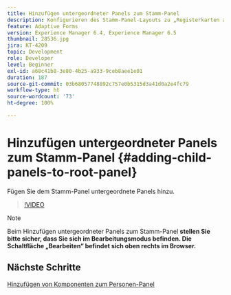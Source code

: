 ```yaml
---
title: Hinzufügen untergeordneter Panels zum Stamm-Panel
description: Konfigurieren des Stamm-Panel-Layouts zu „Registerkarten auf der linken Seite“ und Hinzufügen untergeordneter Panels zum Stamm-Panel.
feature: Adaptive Forms
version: Experience Manager 6.4, Experience Manager 6.5
thumbnail: 28536.jpg
jira: KT-4209
topic: Development
role: Developer
level: Beginner
exl-id: a68c41b8-3e80-4b25-a933-9ceb8aee1e01
duration: 187
source-git-commit: 03b68057748892c757e0b5315d3a41d0a2e4fc79
workflow-type: ht
source-wordcount: '73'
ht-degree: 100%

---
```


# Hinzufügen untergeordneter Panels zum Stamm-Panel {#adding-child-panels-to-root-panel}

Fügen Sie dem Stamm-Panel untergeordnete Panels hinzu.


>[!VIDEO](https://video.tv.adobe.com/v/326912?quality=12&learn=on&captions=ger)

>[!NOTE]
>Beim Hinzufügen untergeordneter Panels zum Stamm-Panel **stellen Sie bitte sicher, dass Sie sich im Bearbeitungsmodus befinden. Die Schaltfläche „Bearbeiten“ befindet sich oben rechts im Browser.**

## Nächste Schritte

[Hinzufügen von Komponenten zum Personen-Panel](./adding-components-to-people-panel.md)
